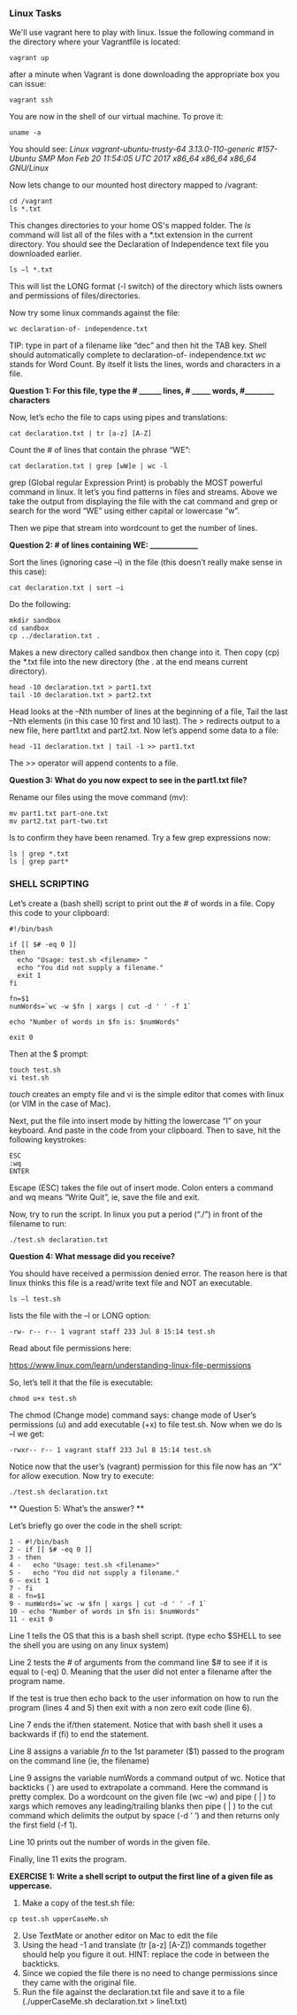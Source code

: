 ### Linux Tasks

We'll use vagrant here to play with linux.  Issue the following command in the directory where your Vagrantfile is located:

```
vagrant up
```

after a minute when Vagrant is done downloading the appropriate box you can issue:

```
vagrant ssh
```

You are now in the shell of our virtual machine.  To prove it:
```
uname -a
```

You should see:  *Linux vagrant-ubuntu-trusty-64 3.13.0-110-generic \#157-Ubuntu SMP Mon Feb 20 11:54:05 UTC 2017 x86_64 x86_64 x86_64 GNU/Linux*


Now lets change to our mounted host directory mapped to /vagrant:

```
cd /vagrant
ls *.txt
```

This changes directories to your home OS's mapped folder. The *ls* command will list all of the files with a \*.txt extension in the current directory. You should see the Declaration of Independence text file you downloaded earlier.

```
ls –l *.txt
```

This will list the LONG format (-l switch) of the directory which lists owners and permissions of files/directories.

Now try some linux commands against the file:

```
wc declaration-of- independence.txt
```

TIP: type in part of a filename like “dec” and then hit the TAB key. Shell should automatically complete to declaration-of- independence.txt *wc* stands for Word Count. By itself it lists the lines, words and characters in a file.

**Question 1: For this file, type the # ______ lines, # _____ words, #________ characters**

Now, let’s echo the file to caps using pipes and translations:

```
cat declaration.txt | tr [a-z] [A-Z]
```

Count the # of lines that contain the phrase “WE”:

```
cat declaration.txt | grep [wW]e | wc -l
```

grep (Global regular Expression Print) is probably the MOST powerful command in linux. It let’s you find patterns in files and streams. Above we take the output from displaying the file with the cat command and grep or search for the word “WE” using either capital or lowercase “w”.

Then we pipe that stream into wordcount to get the number of lines.

**Question 2: # of lines containing WE: _____________**

Sort the lines (ignoring case –i) in the file (this doesn’t really make sense in this case):

```
cat declaration.txt | sort –i
```

Do the following:

```
mkdir sandbox
cd sandbox
cp ../declaration.txt .
```

Makes a new directory called sandbox then change into it. Then copy (cp) the \*.txt file into the new directory (the . at the end means current directory).

```
head -10 declaration.txt > part1.txt
tail -10 declaration.txt > part2.txt
```

Head looks at the –Nth number of lines at the beginning of a file, Tail the last –Nth elements (in this case 10 first and 10 last). The > redirects output to a new file, here part1.txt and part2.txt. Now let’s append some data to a file:

```
head -11 declaration.txt | tail -1 >> part1.txt
```

The >> operator will append contents to a file.

**Question 3: What do you now expect to see in the part1.txt file?**

Rename our files using the move command (mv):

```
mv part1.txt part-one.txt
mv part2.txt part-two.txt
```

ls to confirm they have been renamed. Try a few grep expressions now:

```
ls | grep *.txt
ls | grep part*
```

### SHELL SCRIPTING

Let’s create a (bash shell) script to print out the # of words in a file.  Copy this code to your clipboard:

```
#!/bin/bash

if [[ $# -eq 0 ]]
then
  echo "Usage: test.sh <filename> "
  echo "You did not supply a filename."
  exit 1
fi

fn=$1
numWords=`wc -w $fn | xargs | cut -d ' ' -f 1`

echo "Number of words in $fn is: $numWords"

exit 0
```

Then at the $ prompt:

```
touch test.sh
vi test.sh
```

*touch* creates an empty file and vi is the simple editor that comes with linux (or VIM in the case of Mac).

Next, put the file into insert mode by hitting the lowercase “I” on your
keyboard. And paste in the code from your clipboard. Then to save, hit the following keystrokes:

```
ESC
:wq
ENTER
```

Escape (ESC) takes the file out of insert mode. Colon enters a command and wq means “Write Quit”, ie, save the file and exit.

Now, try to run the script. In linux you put a period (“./”) in front of the filename to run:

```
./test.sh declaration.txt
```

**Question 4: What message did you receive?**

You should have received a permission denied error. The reason here is that linux thinks this file is a read/write text file and NOT an executable.

```
ls –l test.sh
```

lists the file with the –l or LONG option:

```
-rw- r-- r-- 1 vagrant staff 233 Jul 8 15:14 test.sh
```

Read about file permissions here:

https://www.linux.com/learn/understanding-linux-file-permissions

So, let’s tell it that the file is executable:

```
chmod u+x test.sh
```

The chmod (Change mode) command says: change mode of User’s permissions (u) and add executable (+x) to file test.sh. Now when we do ls –l we get:

```
-rwxr-- r-- 1 vagrant staff 233 Jul 8 15:14 test.sh
```

Notice now that the user’s (vagrant) permission for this file now has an “X” for allow execution. Now try to execute:

```
./test.sh declaration.txt
```

** Question 5: What’s the answer? **

Let’s briefly go over the code in the shell script:

```
1 - #!/bin/bash
2 - if [[ $# -eq 0 ]]
3 - then
4 -   echo "Usage: test.sh <filename>"
5 -   echo "You did not supply a filename."
6 - exit 1
7 - fi
8 - fn=$1
9 - numWords=`wc -w $fn | xargs | cut -d ' ' -f 1`
10 - echo "Number of words in $fn is: $numWords"
11 - exit 0
```

Line 1 tells the OS that this is a bash shell script. (type echo $SHELL to see the shell you are using on any linux system)

Line 2 tests the # of arguments from the command line $# to see if it is equal to (-eq) 0. Meaning that the user did not enter a filename after the program name.

If the test is true then echo back to the user information on how to run the program (lines 4 and 5) then exit with a non zero exit code (line 6).

Line 7 ends the if/then statement. Notice that with bash shell it uses a backwards if (fi) to end the statement.

Line 8 assigns a variable *fn* to the 1st parameter ($1) passed to the program on the command line (ie, the filename)

Line 9 assigns the variable numWords a command output of wc. Notice that backticks (\`) are used to extrapolate a command. Here the command is pretty complex. Do a wordcount on the given file (wc –w) and pipe ( | ) to xargs which removes any leading/trailing blanks then pipe ( | ) to the cut command which delimits the output by space (-d ‘ ‘) and then returns only the first field (-f 1).

Line 10 prints out the number of words in the given file.

Finally, line 11 exits the program.

**EXERCISE 1: Write a shell script to output the first line of a given file as uppercase.**

1. Make a copy of the test.sh file:
  ```
  cp test.sh upperCaseMe.sh
  ```
2. Use TextMate or another editor on Mac to edit the file
3. Using the head -1 and translate (tr [a-z] [A-Z]) commands together should help you figure it out. HINT: replace the code in between the backticks.
4. Since we copied the file there is no need to change permissions since they came with the original file.
5. Run the file against the declaration.txt file and save it to a file (./upperCaseMe.sh declaration.txt > line1.txt)

